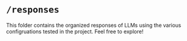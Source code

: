 # `/responses`

This folder contains the organized responses of LLMs using the various configruations tested in the project. Feel free to explore!